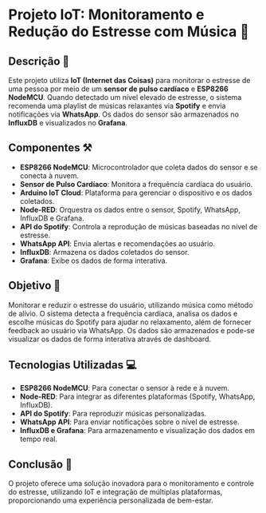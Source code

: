 # Projeto IoT: Monitoramento e Redução do Estresse com Música 🎵

## Descrição 📑

Este projeto utiliza **IoT (Internet das Coisas)** para monitorar o estresse de uma pessoa por meio de um **sensor de pulso cardíaco** e **ESP8266 NodeMCU**. Quando detectado um nível elevado de estresse, o sistema recomenda uma playlist de músicas relaxantes via **Spotify** e envia notificações via **WhatsApp**. Os dados do sensor são armazenados no **InfluxDB** e visualizados no **Grafana**.

## Componentes ⚒️

- **ESP8266 NodeMCU**: Microcontrolador que coleta dados do sensor e se conecta à nuvem.
- **Sensor de Pulso Cardíaco**: Monitora a frequência cardíaca do usuário.
- **Arduino IoT Cloud**: Plataforma para gerenciar o dispositivo e os dados coletados.
- **Node-RED**: Orquestra os dados entre o sensor, Spotify, WhatsApp, InfluxDB e Grafana.
- **API do Spotify**: Controla a reprodução de músicas baseadas no nível de estresse.
- **WhatsApp API**: Envia alertas e recomendações ao usuário.
- **InfluxDB**: Armazena os dados coletados do sensor.
- **Grafana**: Exibe os dados de forma interativa.

## Objetivo 🎯

Monitorar e reduzir o estresse do usuário, utilizando música como método de alívio. O sistema detecta a frequência cardíaca, analisa os dados e escolhe músicas do Spotify para ajudar no relaxamento, além de fornecer feedback ao usuário via WhatsApp. Os dados são armazenados e pode-se visualizar os dados de forma interativa através de dashboard. 

## Tecnologias Utilizadas 💻

- **ESP8266 NodeMCU**: Para conectar o sensor à rede e à nuvem.
- **Node-RED**: Para integrar as diferentes plataformas (Spotify, WhatsApp, InfluxDB).
- **API do Spotify**: Para reproduzir músicas personalizadas.
- **WhatsApp API**: Para enviar notificações sobre o nível de estresse.
- **InfluxDB e Grafana**: Para armazenamento e visualização dos dados em tempo real.

## Conclusão 💯

O projeto oferece uma solução inovadora para o monitoramento e controle do estresse, utilizando IoT e integração de múltiplas plataformas, proporcionando uma experiência personalizada de bem-estar.

